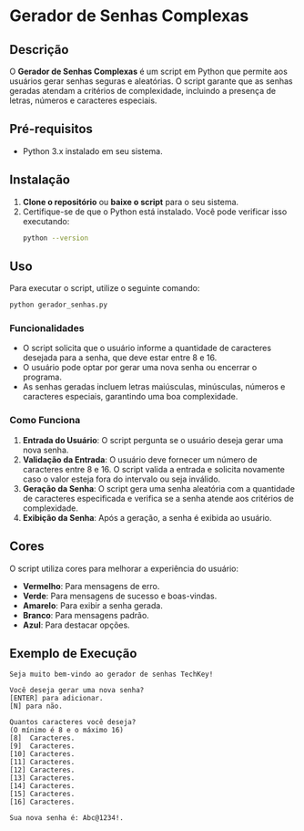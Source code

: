 # Gerador de Senhas Complexas

## Descrição
O **Gerador de Senhas Complexas** é um script em Python que permite aos usuários gerar senhas seguras e aleatórias. O script garante que as senhas geradas atendam a critérios de complexidade, incluindo a presença de letras, números e caracteres especiais.

## Pré-requisitos
- Python 3.x instalado em seu sistema.

## Instalação
1. **Clone o repositório** ou **baixe o script** para o seu sistema.
2. Certifique-se de que o Python está instalado. Você pode verificar isso executando:
   ```bash
   python --version
   ```

## Uso
Para executar o script, utilize o seguinte comando:
```bash
python gerador_senhas.py
```

### Funcionalidades
- O script solicita que o usuário informe a quantidade de caracteres desejada para a senha, que deve estar entre 8 e 16.
- O usuário pode optar por gerar uma nova senha ou encerrar o programa.
- As senhas geradas incluem letras maiúsculas, minúsculas, números e caracteres especiais, garantindo uma boa complexidade.

### Como Funciona
1. **Entrada do Usuário**: O script pergunta se o usuário deseja gerar uma nova senha.
2. **Validação da Entrada**: O usuário deve fornecer um número de caracteres entre 8 e 16. O script valida a entrada e solicita novamente caso o valor esteja fora do intervalo ou seja inválido.
3. **Geração da Senha**: O script gera uma senha aleatória com a quantidade de caracteres especificada e verifica se a senha atende aos critérios de complexidade.
4. **Exibição da Senha**: Após a geração, a senha é exibida ao usuário.

## Cores
O script utiliza cores para melhorar a experiência do usuário:
- **Vermelho**: Para mensagens de erro.
- **Verde**: Para mensagens de sucesso e boas-vindas.
- **Amarelo**: Para exibir a senha gerada.
- **Branco**: Para mensagens padrão.
- **Azul**: Para destacar opções.

## Exemplo de Execução
```plaintext
Seja muito bem-vindo ao gerador de senhas TechKey!

Você deseja gerar uma nova senha?
[ENTER] para adicionar.
[N] para não.

Quantos caracteres você deseja?
(O mínimo é 8 e o máximo 16)
[8]  Caracteres.
[9]  Caracteres.
[10] Caracteres.
[11] Caracteres.
[12] Caracteres.
[13] Caracteres.
[14] Caracteres.
[15] Caracteres.
[16] Caracteres.

Sua nova senha é: Abc@1234!.
```
